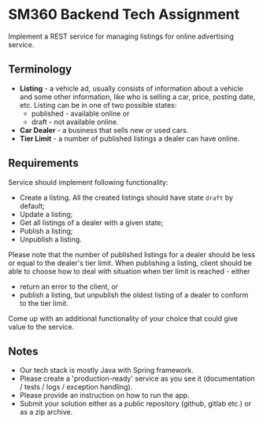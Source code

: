 # SM360 Backend Tech Assignment

Implement a REST service for managing listings for online advertising service.  

## Terminology

 - **Listing** - a vehicle ad, usually consists of information about a vehicle and some other information, like who is selling a car, price, posting date, etc. Listing can be in one of two possible states:
   - published - available online or 
   - draft - not available online.
 - **Car Dealer** - a business that sells new or used cars. 
 - **Tier Limit** - a number of published listings a dealer can have online. 

## Requirements

Service should implement following functionality:

 - Create a listing. All the created listings should have state `draft` by default;
 - Update a listing;
 - Get all listings of a dealer with a given state;
 - Publish a listing;
 - Unpublish a listing.

Please note that the number of published listings for a dealer should be less or equal to the dealer's tier limit. When publishing a listing, client should be able to choose how to deal with situation when tier limit is reached - either 
  - return an error to the client, or 
  - publish a listing, but unpublish the oldest listing of a dealer to conform to the tier limit.

Come up with an additional functionality of your choice that could give value to the service.

## Notes

 - Our tech stack is mostly Java with Spring framework.
 - Please create a 'production-ready' service as you see it (documentation / tests / logs / exception handling).
 - Please provide an instruction on how to run the app.
 - Submit your solution either as a public repository (github, gitlab etc.) or as a zip archive.
